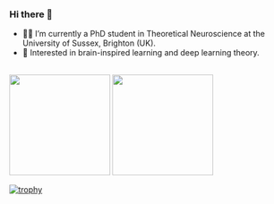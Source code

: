 ### Hi there 👋

- 👨‍💻 I’m currently a PhD student in Theoretical Neuroscience at the University of Sussex, Brighton (UK).
- 🧠 Interested in brain-inspired learning and deep learning theory.

\
<img height="180em" src="https://github-readme-stats-eight-theta.vercel.app/api?username=francesco-innocenti&show_icons=true&include_all_commits=true&count_private=true&theme=radical"/> 
<img height="180em" src="https://github-readme-stats-eight-theta.vercel.app/api/top-langs/?username=francesco-innocenti&layout=compact&langs_count=8&count_private=true&theme=radical"/>

[![trophy](https://github-profile-trophy.vercel.app/?username=YOUR_USERNAME)](https://github.com/ryo-ma/github-profile-trophy)
